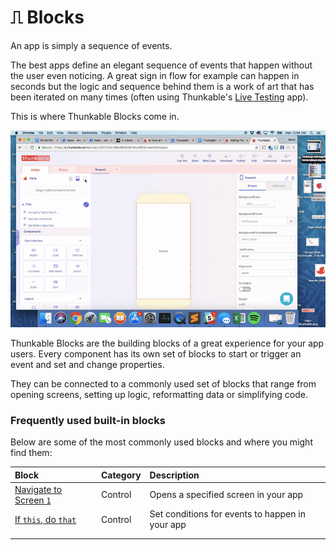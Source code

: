 # ⎍ Blocks

An app is simply a sequence of events.

The best apps define an elegant sequence of events that happen without the user even noticing. A great sign in flow for example can happen in seconds but the logic and sequence behind them is a work of art that has been iterated on many times \(often using Thunkable's [Live Testing](../../live-test.md) app\). 

This is where Thunkable Blocks come in. 

![The Blocks screen can be found by clicking the Blocks tab on the upper left corner of the screen](../../../.gitbook/assets/ezgif.com-video-to-gif-33.gif)

Thunkable Blocks are the building blocks of a great experience for your app users. Every component has its own set of blocks to start or trigger an event and set and change properties.  

They can be connected to a commonly used set of blocks that range from opening screens, setting up logic, reformatting data or simplifying code. 

### Frequently used built-in blocks

Below are some of the most commonly used blocks and where you might find them:

| Block | Category | Description |
| :--- | :--- | :--- |
| [Navigate to Screen `1`](control.md#open-a-screen) | Control | Opens a specified screen in your app |
| [If `this`, do `that`](control.md#if-this-do-that) | Control | Set conditions for events to happen in your app |
|  |  |  |
|  |  |  |





